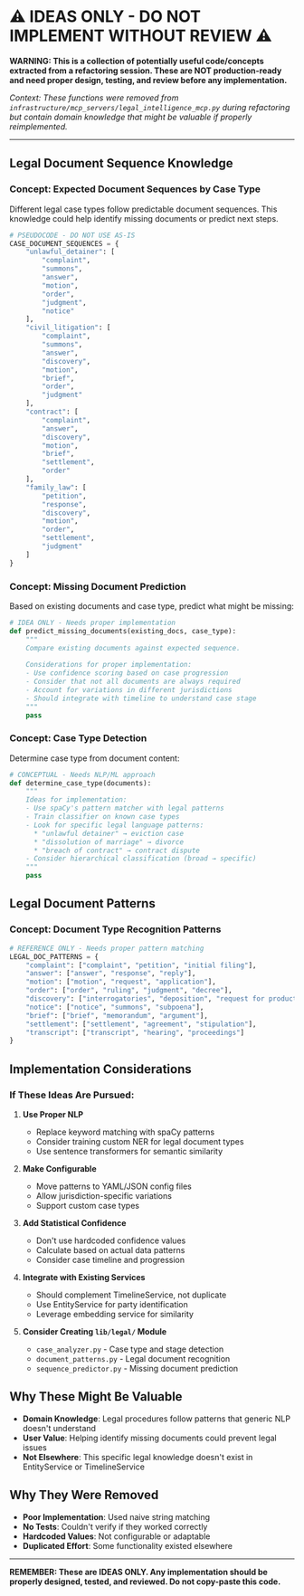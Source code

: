 # ⚠️ IDEAS ONLY - DO NOT IMPLEMENT WITHOUT REVIEW ⚠️

**WARNING: This is a collection of potentially useful code/concepts extracted from a refactoring session. These are NOT production-ready and need proper design, testing, and review before any implementation.**

_Context: These functions were removed from `infrastructure/mcp_servers/legal_intelligence_mcp.py` during refactoring but contain domain knowledge that might be valuable if properly reimplemented._

---

## Legal Document Sequence Knowledge

### Concept: Expected Document Sequences by Case Type
Different legal case types follow predictable document sequences. This knowledge could help identify missing documents or predict next steps.

```python
# PSEUDOCODE - DO NOT USE AS-IS
CASE_DOCUMENT_SEQUENCES = {
    "unlawful_detainer": [
        "complaint",
        "summons", 
        "answer",
        "motion",
        "order",
        "judgment",
        "notice"
    ],
    "civil_litigation": [
        "complaint",
        "summons",
        "answer",
        "discovery",
        "motion",
        "brief",
        "order",
        "judgment"
    ],
    "contract": [
        "complaint",
        "answer",
        "discovery",
        "motion",
        "brief",
        "settlement",
        "order"
    ],
    "family_law": [
        "petition",
        "response",
        "discovery",
        "motion",
        "order",
        "settlement",
        "judgment"
    ]
}
```

### Concept: Missing Document Prediction
Based on existing documents and case type, predict what might be missing:

```python
# IDEA ONLY - Needs proper implementation
def predict_missing_documents(existing_docs, case_type):
    """
    Compare existing documents against expected sequence.
    
    Considerations for proper implementation:
    - Use confidence scoring based on case progression
    - Consider that not all documents are always required
    - Account for variations in different jurisdictions
    - Should integrate with timeline to understand case stage
    """
    pass
```

### Concept: Case Type Detection
Determine case type from document content:

```python
# CONCEPTUAL - Needs NLP/ML approach
def determine_case_type(documents):
    """
    Ideas for implementation:
    - Use spaCy's pattern matcher with legal patterns
    - Train classifier on known case types
    - Look for specific legal language patterns:
      * "unlawful detainer" → eviction case
      * "dissolution of marriage" → divorce
      * "breach of contract" → contract dispute
    - Consider hierarchical classification (broad → specific)
    """
    pass
```

## Legal Document Patterns

### Concept: Document Type Recognition Patterns
```python
# REFERENCE ONLY - Needs proper pattern matching
LEGAL_DOC_PATTERNS = {
    "complaint": ["complaint", "petition", "initial filing"],
    "answer": ["answer", "response", "reply"],
    "motion": ["motion", "request", "application"],
    "order": ["order", "ruling", "judgment", "decree"],
    "discovery": ["interrogatories", "deposition", "request for production"],
    "notice": ["notice", "summons", "subpoena"],
    "brief": ["brief", "memorandum", "argument"],
    "settlement": ["settlement", "agreement", "stipulation"],
    "transcript": ["transcript", "hearing", "proceedings"]
}
```

## Implementation Considerations

### If These Ideas Are Pursued:

1. **Use Proper NLP**
   - Replace keyword matching with spaCy patterns
   - Consider training custom NER for legal document types
   - Use sentence transformers for semantic similarity

2. **Make Configurable**
   - Move patterns to YAML/JSON config files
   - Allow jurisdiction-specific variations
   - Support custom case types

3. **Add Statistical Confidence**
   - Don't use hardcoded confidence values
   - Calculate based on actual data patterns
   - Consider case timeline and progression

4. **Integrate with Existing Services**
   - Should complement TimelineService, not duplicate
   - Use EntityService for party identification
   - Leverage embedding service for similarity

5. **Consider Creating `lib/legal/` Module**
   - `case_analyzer.py` - Case type and stage detection
   - `document_patterns.py` - Legal document recognition
   - `sequence_predictor.py` - Missing document prediction

## Why These Might Be Valuable

- **Domain Knowledge**: Legal procedures follow patterns that generic NLP doesn't understand
- **User Value**: Helping identify missing documents could prevent legal issues
- **Not Elsewhere**: This specific legal knowledge doesn't exist in EntityService or TimelineService

## Why They Were Removed

- **Poor Implementation**: Used naive string matching
- **No Tests**: Couldn't verify if they worked correctly
- **Hardcoded Values**: Not configurable or adaptable
- **Duplicated Effort**: Some functionality existed elsewhere

---

**REMEMBER: These are IDEAS ONLY. Any implementation should be properly designed, tested, and reviewed. Do not copy-paste this code.**